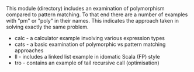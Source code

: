 This module (directory) includes an examination of polymorphism compared to pattern matching. To that end there
are a number of examples with "pm" or "poly" in their names. This indicates the approach taken in solving 
exactly the same problem.

* calc - a calculator example involving various expression types
* cats - a basic examination of polymorphic vs pattern matching approaches
* ll - includes a linked list example in idomatic Scala (FP) style
* tro - contains an example of tail recursive call (optimisation)
